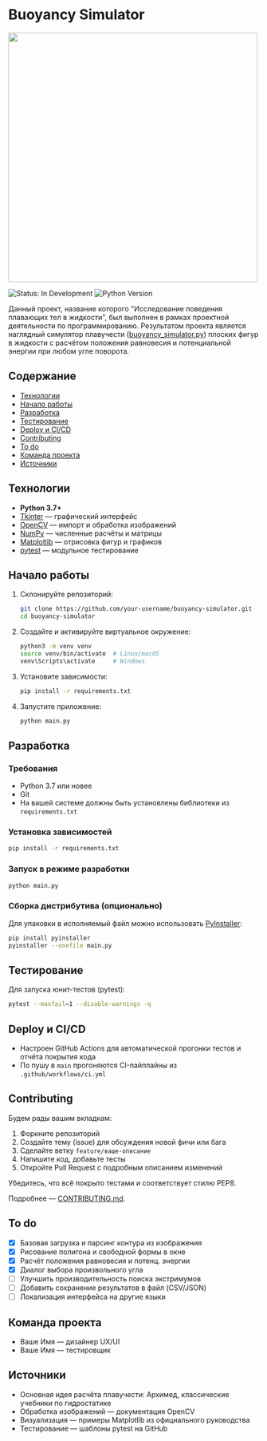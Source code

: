 # Buoyancy Simulator

<img src="[https://github.com/user-attachments/assets/95b51e76-0073-47a1-b43e-1b22c10c6bec]" width="500" />

![Status: In Development](https://img.shields.io/badge/status-в%20разработке-green) ![Python Version](https://img.shields.io/badge/python-3.7%2B-blue)

Данный проект, название которого "Исследование поведения плавающих тел в жидкости", был выполнен в рамках проектной деятельности по программированию. Результатом проекта является наглядный симулятор плавучести ([buoyancy_simulator.py]([https://docs.python.org/3/library/tkinter.html](https://github.com/cocetuk/floating-bodies/blob/main/buoyancy_simulator.py))) плоских фигур в жидкости с расчётом положения равновесия и потенциальной энергии при любом угле поворота.

## Содержание

- [Технологии](#технологии)  
- [Начало работы](#начало-работы)  
- [Разработка](#разработка)  
- [Тестирование](#тестирование)  
- [Deploy и CI/CD](#deploy-и-cicd)  
- [Contributing](#contributing)  
- [To do](#to-do)  
- [Команда проекта](#команда-проекта)  
- [Источники](#источники)  

## Технологии

- **Python 3.7+**  
- [Tkinter](https://docs.python.org/3/library/tkinter.html) — графический интерфейс  
- [OpenCV](https://opencv.org/) — импорт и обработка изображений  
- [NumPy](https://numpy.org/) — численные расчёты и матрицы  
- [Matplotlib](https://matplotlib.org/) — отрисовка фигур и графиков  
- [pytest](https://docs.pytest.org/) — модульное тестирование  

## Начало работы

1. Склонируйте репозиторий:  
   ```sh
   git clone https://github.com/your-username/buoyancy-simulator.git
   cd buoyancy-simulator
   ```
2. Создайте и активируйте виртуальное окружение:  
   ```sh
   python3 -m venv venv
   source venv/bin/activate  # Linux/macOS
   venv\Scripts\activate     # Windows
   ```
3. Установите зависимости:  
   ```sh
   pip install -r requirements.txt
   ```
4. Запустите приложение:  
   ```sh
   python main.py
   ```

## Разработка

### Требования

- Python 3.7 или новее  
- Git  
- На вашей системе должны быть установлены библиотеки из `requirements.txt`

### Установка зависимостей

```sh
pip install -r requirements.txt
```

### Запуск в режиме разработки

```sh
python main.py
```

### Сборка дистрибутива (опционально)

Для упаковки в исполняемый файл можно использовать [PyInstaller](https://www.pyinstaller.org/):
```sh
pip install pyinstaller
pyinstaller --onefile main.py
```

## Тестирование

Для запуска юнит-тестов (pytest):
```sh
pytest --maxfail=1 --disable-warnings -q
```

## Deploy и CI/CD

- Настроен GitHub Actions для автоматической прогонки тестов и отчёта покрытия кода  
- По пушу в `main` прогоняются CI-пайплайны из `.github/workflows/ci.yml`  

## Contributing

Будем рады вашим вкладкам:

1. Форкните репозиторий  
2. Создайте тему (issue) для обсуждения новой фичи или бага  
3. Сделайте ветку `feature/ваше-описание`  
4. Напишите код, добавьте тесты  
5. Откройте Pull Request с подробным описанием изменений  

Убедитесь, что всё покрыто тестами и соответствует стилю PEP8.

Подробнее — [CONTRIBUTING.md](./CONTRIBUTING.md).

## To do

- [x] Базовая загрузка и парсинг контура из изображения  
- [x] Рисование полигона и свободной формы в окне  
- [x] Расчёт положения равновесия и потенц. энергии  
- [x] Диалог выбора произвольного угла  
- [ ] Улучшить производительность поиска экстримумов  
- [ ] Добавить сохранение результатов в файл (CSV/JSON)  
- [ ] Локализация интерфейса на другие языки  

## Команда проекта

- Ваше Имя — дизайнер UX/UI  
- Ваше Имя — тестировщик  

## Источники

- Основная идея расчёта плавучести: Архимед, классические учебники по гидростатике  
- Обработка изображений — документация OpenCV  
- Визуализация — примеры Matplotlib из официального руководства  
- Тестирование — шаблоны pytest на GitHub  

